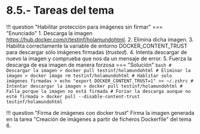 # 8.5.- Tareas del tema

!!! question "Habilitar protección para imágenes sin firmar"
    === "Enunciado"
        1. Descarga la imagen https://hub.docker.com/r/testinf/holamundohtml.
        2. Elimina dicha imagen.
        3. Habilita correctamente la variable de entorno DOCKER_CONTENT_TRUST para descargar sólo imágenes firmadas (*trusted*).
        4. Intenta descargar de nuevo la imagen y comprueba que nos da un mensaje de error.
        5. Fuerza la descarga de esa imagen de manera forzosa
    === "Solución"
        ```bash
        # Descargar la imagen
        > docker pull testinf/holamundohtml
        # Eliminar la imagen
        > docker image rm testinf/holamundohtml
        # Hablitar solo imágenes firmadas
        > echo "export DOCKER_CONTENT_TRUST=1" >> ~/.zshrc
        # Intentar descargar la imagen
        > docker pull testinf/holamundohtml
        # Falla porque la imagen no está firmada
        # Forzar la descarga aunque no esté firmada
        > docker pull --disable-content-trust testinf/holamundohtml
        ```

!!! question "Firma de imágenes con docker trust"
    Firma la imagen generada en la tarea "Creación de imágenes a partir de ficheros Dockerfile" del tema 6.